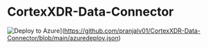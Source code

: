 # CortexXDR-Data-Connector

![Deploy to Azure](https://aka.ms/deploytoazurebutton)](https://github.com/pranjalv01/CortexXDR-Data-Connector/blob/main/azuredeploy.json)

